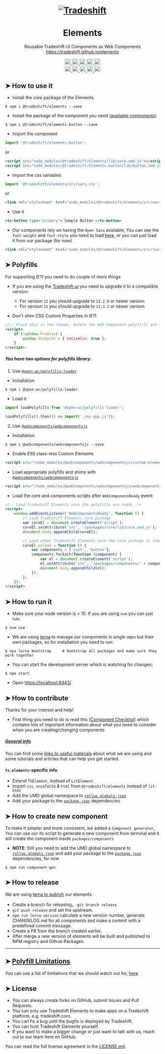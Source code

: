 <h1 align="center">
    <a href="https://tradeshift.com/">
      <img alt="Tradeshift" src="https://tradeshift.com/wp-content/themes/Tradeshift/img/brand/logo-black.png"/>
    </a>
</h1>

<h1 align="center">Elements</h1>

<p align="center">
  Reusable Tradeshift UI Components as Web Components
    <a href="https://tradeshift.github.io/elements">
      https://tradeshift.github.io/elements
    </a>
</p>

<p align="center">
    <a href="https://www.npmjs.com/package/@tradeshift/elements">
      <img alt="NPM Version" src="https://badgen.net/npm/v/@tradeshift/elements" height="20"/>
    </a>
    <a href="https://npmcharts.com/compare/@tradeshift/elements?minimal=true">
		  <img alt="Downloads per month" src="https://badgen.net/npm/dm/@tradeshift/elements" height="20"/>
		</a>
		<a href="https://www.npmjs.com/browse/depended/@tradeshift/elements">
		  <img alt="Dependent packages" src="https://badgen.net/npm/dependents/@tradeshift/elements" height="20"/>
		</a>
    <a href="https://david-dm.org/tradeshift/elements">
      <img alt="Dependencies" src="https://badgen.net/david/dep/Tradeshift/elements" height="20"/>
    </a>
    <a href="https://github.com/Tradeshift/elements/graphs/contributors">
      <img alt="Contributors" src="https://badgen.net/github/contributors/Tradeshift/elements" height="20"/>
    </a>
    <br/>
    <a href="https://github.com/Tradeshift/elements/issues?q=is%3Aissue+is%3Aclosed">
      <img alt="Closed issues" src="https://badgen.net/github/closed-issues/Tradeshift/elements" height="20"/>
    </a>
    <a href="https://github.com/Tradeshift/elements/issues">
      <img alt="Open issues" src="https://badgen.net/github/open-issues/Tradeshift/elements" height="20"/>
    </a>
    <a href="https://github.com/Tradeshift/elements/pulls">
      <img alt="Open pull requests" src="https://badgen.net/github/open-prs/Tradeshift/elements" height="20"/>
    </a>
    <a href="https://github.com/Tradeshift/elements/pulls?q=is%3Apr+is%3Aclosed">
      <img alt="Closed pull requests" src="https://badgen.net/github/closed-prs/Tradeshift/elements" height="20"/>
    </a>
    <a href="https://github.com/Tradeshift/elements/commits/master">
      <img alt="Last commit" src="https://badgen.net/github/last-commit/Tradeshift/elements" height="20"/>
    </a>
</p>

## ➤ How to use it

- Install the core package of the Elements

```shell
$ npm i @tradeshift/elements --save
```

- Install the package of the component you need ([available components](https://github.com/Tradeshift/elements/tree/master/packages/components))

```shell
$ npm i @tradeshift/elements.button --save
```

- Import the component

```js
import '@tradeshift/elements.button';
```

or

```html
<script src="node_modules/@tradeshift/elements/lib/core.umd.js"></script>
<script src="node_modules/@tradeshift/elements.button/lib/button.umd.js"></script>
```

- Import the css variables

```js
import '@tradeshift/elements/src/vars.css';
```

or

```html
<link rel="stylesheet" href="node_modules/@tradeshift/elements/src/vars.css" />
```

- Use it

```html
<ts-button type="primary"> Sample Button </ts-button>
```

- Our components rely on having the `Open Sans` available, You can see the `font-weight` and `font-style` you need to load [here](https://github.com/Tradeshift/elements/blob/master/packages/core/src/fonts.css), or you can just load it from our package (for now)

```html
<link rel="stylesheet" href="node_modules/@tradeshift/elements/src/fonts.css" />
```

## ➤ Polyfills

For supporting IE11 you need to do couple of more things

- If you are using the [Tradeshift-ui](https://github.com/Tradeshift/tradeshift-ui) you need to upgrade it to a compatible version:

  - For version `12` you should upgrade to `12.2.9` or newer version
  - For version `11` you should upgrade to `11.3.2` or newer version

- Don't shim CSS Custom Properties in IE11

```html
<!-- Place this in the <head>, before the Web Component polyfills are loaded -->
<script>
	if (!window.Promise) {
		window.ShadyCSS = { nativeCss: true };
	}
</script>
```

##### You have two options for polyfills library:

1. Use [`@open-wc/polyfills-loader`](https://github.com/open-wc/open-wc/tree/master/packages/polyfills-loader)

- Installation

```shell
$ npm i @open-wc/polyfills-loader
```

- Load it

```js
import loadPolyfills from '@open-wc/polyfills-loader';

loadPolyfills().then(() => import('./my-app.js'));
```

2. Use [`@webcomponents/webcomponentsjs`](https://github.com/webcomponents/polyfills/tree/master/packages/webcomponentsjs)

- Installation

```hell
$ npm i @webcomponents/webcomponentsjs --save
```

- Enable ES5 class-less Custom Elements

```html
<script src="/node_modules/@webcomponents/webcomponentsjs/custom-elements-es5-adapter.js"></script>
```

- Load appropriate polyfills and shims with [`@webcomponents/webcomponentsjs`](https://github.com/webcomponents/webcomponentsjs)

```html
<script src="/node_modules/@webcomponents/webcomponentsjs/webcomponents-loader.js" defer></script>
```

- Load the core and components scripts after `WebComponensReady` event:

```html
<!-- Load Tradeshift Elements once the polyfills are ready -->
<script>
	window.addEventListener('WebComponentsReady', function () {
		// Load Tradeshift Elements core package
		var coreEl = document.createElement('script');
		coreEl.setAttribute('src', '/packages/core/lib/core.umd.js');
		document.body.appendChild(coreEl);

		// Load other Tradeshift Elements once the core package is loaded
		coreEl.onload = function () {
			var components = ['root', 'button'];
			components.forEach(function (component) {
				var el = document.createElement('script');
				el.setAttribute('src', '/packages/components/' + component + '/lib/' + component + '.umd.js');
				document.body.appendChild(el);
			});
		};
	});
</script>
```

## ➤ How to run it

- Make sure your node version is > 10. If you are using `nvm` you can just run:

```shell
$ nvm use
```

- We are using [lerna](https://github.com/lerna/lerna) to manage our components in single repo but their own packages, so for installation you need to run:

```shell
$ npx lerna bootstrap     # bootstrap all packages and make sure they work together
```

- You can start the development server which is watching for changes:

```shell
$ npm start
```

- Open [https://localhost:8443/](https://localhost:8443/)

## ➤ How to contribute

Thanks for your interest and help!

- First thing you need to do is read this [[Component Checklist](https://github.com/Tradeshift/elements/wiki/Component-checklist)] which contains lots of important information about what you need to consider when you are creating/changing components

##### [General info](https://github.com/Tradeshift/elements/wiki/Useful-materials-starter)

You can find some [links to useful materials](https://github.com/Tradeshift/elements/wiki/Useful-materials-starter) about what we are using and some tutorials and articles that can help you get started.

#### `ts.elements`-specific info

- Extend `TSElement`, instead of `LitElement`
- Import `css`, `unsafeCSS` & `html` from `@tradeshift/elements` instead of `lit-html`
- Add the UMD global namespace to [`rollup.globals.json`](https://github.com/Tradeshift/elements/blob/master/rollup.globals.json)
- Add your package to the [`package.json`](<(https://github.com/Tradeshift/elements/blob/master/package.json)>) dependencies

## ➤ How to create new component

To make it simpler and more consistent, we added a `Component generator`, You can use our its script to generate a new component from terminal and it will create the component inside `packages/components`

- **NOTE**: Still you need to add the UMD global namespace to [`rollup.globals.json`](https://github.com/Tradeshift/elements/blob/master/rollup.globals.json) and add your package to the [`package.json`](<(https://github.com/Tradeshift/elements/blob/master/package.json)>) dependencies, for now

```shell
$ npm run component-gen
```

## ➤ How to release

We are using [lerna to publish](https://github.com/lerna/lerna/tree/main/commands/version#readme) our elements

- Create a branch for releasing。 `git branch release`
- `git push release` and set the upstream.
- `npm run lerna-version` calculate a new version number, generate CHANGELOG.md for all components and make a commit with a predefined commit message.
- Create a PR from the branch created earlier.
- After merge a new version of elements will be built and published to NPM registry and Github Packages.

---

## ➤ [Polyfill Limitations](https://github.com/Tradeshift/elements/wiki/Polyfill-Limitations)

You can see a list of limitations that we should watch out for, [here](https://github.com/Tradeshift/elements/wiki/Polyfill-Limitations)

## ➤ License

- You can always create forks on GitHub, submit Issues and Pull Requests.
- You can only use Tradeshift Elements to make apps on a Tradeshift platform, e.g. tradeshift.com.
- You can fix a bug until the bugfix is deployed by Tradeshift.
- You can host Tradeshift Elements yourself.
- If you want to make a bigger change or just want to talk with us, reach out to our team here on GitHub.

You can read the full license agreement in the [LICENSE.md](https://github.com/Tradeshift/elements/blob/master/LICENSE.md).

